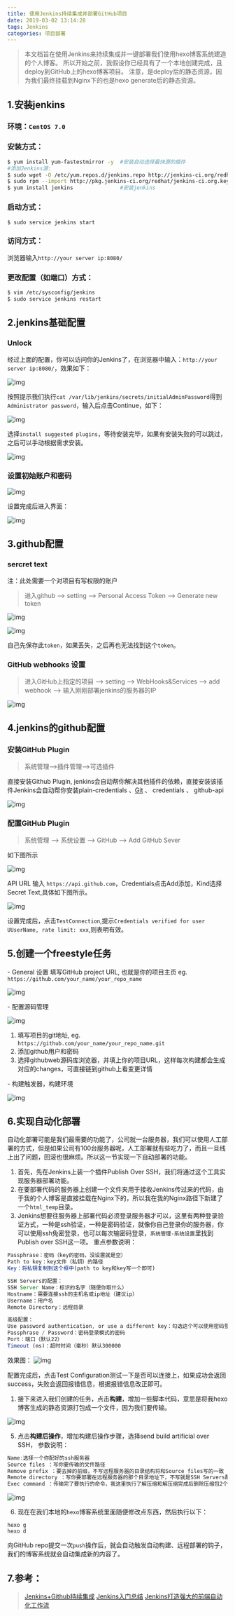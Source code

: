 ```yaml
---
title: 使用Jenkins持续集成并部署GitHub项目
date: 2019-03-02 13:14:28
tags: Jenkins
categories: 项目部署
---
```

> 本文档旨在使用Jenkins来持续集成并一键部署我们使用hexo博客系统建造的个人博客。
> 所以开始之前，我假设你已经具有了一个本地创建完成，且deploy到GitHub上的hexo博客项目。
> 注意，是deploy后的静态资源，因为我们最终挂载到Nginx下的也是hexo generate后的静态资源。

<!-- more -->

## 1.安装jenkins

### 环境：`CentOS 7.0`

### 安装方式：

```bash
$ yum install yum-fastestmirror -y  #安装自动选择最快源的插件
#添加Jenkins源:
$ sudo wget -O /etc/yum.repos.d/jenkins.repo http://jenkins-ci.org/redhat/jenkins.repo
$ sudo rpm --import http://pkg.jenkins-ci.org/redhat/jenkins-ci.org.key
$ yum install jenkins               #安装jenkins
```

### 启动方式：

`$ sudo service jenkins start`

### 访问方式：

浏览器输入`http://your server ip:8080/`

### 更改配置（如端口）方式：

```bash
$ vim /etc/sysconfig/jenkins
$ sudo service jenkins restart
```

## 2.jenkins基础配置

### Unlock

经过上面的配置，你可以访问你的Jenkins了，在浏览器中输入：`http://your server ip:8080/`，效果如下：

![img](https://cdn.jsdelivr.net/gh/rocwong-cn/assets/jenkins/1.png)

按照提示我们执行`cat /var/lib/jenkins/secrets/initialAdminPassword`得到`Administrator password`，输入后点击Continue，如下：

![img](https://cdn.jsdelivr.net/gh/rocwong-cn/assets/jenkins/2.png)

选择`install suggested plugins`，等待安装完毕，如果有安装失败的可以跳过，之后可以手动根据需求安装。

![img](https://cdn.jsdelivr.net/gh/rocwong-cn/assets/jenkins/3.png)

### 设置初始账户和密码

![img](https://cdn.jsdelivr.net/gh/rocwong-cn/assets/jenkins/4.png)

设置完成后进入界面：

![img](https://cdn.jsdelivr.net/gh/rocwong-cn/assets/jenkins/5.png)

## 3.github配置

### sercret text

注：此处需要一个对项目有写权限的账户

> 进入github --> setting --> Personal Access Token --> Generate new token

![img](https://cdn.jsdelivr.net/gh/rocwong-cn/assets/jenkins/6.png)

![img](https://cdn.jsdelivr.net/gh/rocwong-cn/assets/jenkins/7.png)

自己先保存此`token`，如果丢失，之后再也无法找到这个`token`。

### GitHub webhooks 设置

> 进入GitHub上指定的项目 --> setting --> WebHooks&Services --> add webhook --> 输入刚刚部署jenkins的服务器的IP

![img](https://cdn.jsdelivr.net/gh/rocwong-cn/assets/jenkins/8.png)

## 4.jenkins的github配置

### 安装GitHub Plugin

> 系统管理-->插件管理-->可选插件

直接安装Github Plugin, jenkins会自动帮你解决其他插件的依赖，直接安装该插件Jenkins会自动帮你安装plain-credentials 、[Git](http://lib.csdn.net/base/git) 、 credentials 、 github-api

![img](https://cdn.jsdelivr.net/gh/rocwong-cn/assets/jenkins/9.png)

### 配置GitHub Plugin

> 系统管理 --> 系统设置 --> GitHub --> Add GitHub Sever

如下图所示

![img](https://cdn.jsdelivr.net/gh/rocwong-cn/assets/jenkins/10.png)

API URL 输入 `https://api.github.com`，Credentials点击Add添加，Kind选择Secret Text,具体如下图所示。

![img](https://cdn.jsdelivr.net/gh/rocwong-cn/assets/jenkins/11.png)

设置完成后，点击`TestConnection`,提示`Credentials
 verified for user UUserName, rate limit: xxx`,则表明有效。

## 5.创建一个freestyle任务

\- General 设置
填写GitHub project URL, 也就是你的项目主页
eg. `https://github.com/your_name/your_repo_name`

![img](https://cdn.jsdelivr.net/gh/rocwong-cn/assets/jenkins/Jenkins-ghrepo-info.png)

\- 配置源码管理

![img](https://cdn.jsdelivr.net/gh/rocwong-cn/assets/jenkins/Jenkins-source-manage.png)

1. 填写项目的git地址, eg. `https://github.com/your_name/your_repo_name.git`
2. 添加github用户和密码
3. 选择githubweb源码库浏览器，并填上你的项目URL，这样每次构建都会生成对应的changes，可直接链到github上看变更详情

\- 构建触发器，构建环境

![img](https://cdn.jsdelivr.net/gh/rocwong-cn/assets/jenkins/12.png)

## 6.实现自动化部署

自动化部署可能是我们最需要的功能了，公司就一台服务器，我们可以使用人工部署的方式，但是如果公司有100台服务器呢，人工部署就有些吃力了，而且一旦线上出了问题，回滚也很麻烦。所以这一节实现一下自动部署的功能。

1. 首先，先在Jenkins上装一个插件Publish Over SSH，我们将通过这个工具实现服务器部署功能。
2. 在要部署代码的服务器上创建一个文件夹用于接收Jenkins传过来的代码，由于我的个人博客是直接挂载在Nginx下的，所以我在我的Nginx路径下新建了一个`html_temp`目录。
3. Jenkins想要往服务器上部署代码必须登录服务器才可以，这里有两种登录验证方式，一种是ssh验证，一种是密码验证，就像你自己登录你的服务器，你可以使用ssh免密登录，也可以每次输密码登录，`系统管理-系统设置`里找到Publish over SSH这一项。
重点参数说明：

```js
Passphrase：密码（key的密码，没设置就是空）
Path to key：key文件（私钥）的路径
Key：将私钥复制到这个框中(path to key和key写一个即可)

SSH Servers的配置：
SSH Server Name：标识的名字（随便你取什么）
Hostname：需要连接ssh的主机名或ip地址（建议ip）
Username：用户名
Remote Directory：远程目录

高级配置：
Use password authentication, or use a different key：勾选这个可以使用密码登录，不想配ssh的可以用这个先试试
Passphrase / Password：密码登录模式的密码
Port：端口（默认22）
Timeout (ms)：超时时间（毫秒）默认300000
```

效果图：
![img](https://cdn.jsdelivr.net/gh/rocwong-cn/assets/jenkins/Jenkins-overssh.png)

配置完成后，点击Test Configuration测试一下是否可以连接上，如果成功会返回success，失败会返回报错信息，根据报错信息改正即可。

1. 接下来进入我们创建的任务，点击**构建**，增加一些脚本代码，意思是将我hexo博客生成的静态资源打包成一个文件，因为我们要传输。

![img](https://cdn.jsdelivr.net/gh/rocwong-cn/assets/jenkins/Jenkins-building.png)

5. 点击**构建后操作**，增加构建后操作步骤，选择send build artificial over SSH， 参数说明：

``` js
Name:选择一个你配好的ssh服务器
Source files ：写你要传输的文件路径
Remove prefix ：要去掉的前缀，不写远程服务器的目录结构将和Source files写的一致
Remote directory ：写你要部署在远程服务器的那个目录地址下，不写就是SSH Servers配置里默认远程目录
Exec command ：传输完了要执行的命令，我这里执行了解压缩和解压缩完成后删除压缩包2个命令
```
![img](https://cdn.jsdelivr.net/gh/rocwong-cn/assets/jenkins/Jenkins-after-build.png)

6. 现在在我们本地的`hexo`博客系统里面随便修改点东西，然后执行以下：

``` shell
hexo g
hexo d
```
向GitHub repo提交一次`push`操作后，就会自动触发自动构建、远程部署的钩子，我们的博客系统就会自动集成新的内容了。


## 7.参考：

> [Jenkins+Github持续集成](http://www.jianshu.com/p/b2ed4d23a3a9)
> [Jenkins入门总结](http://www.cnblogs.com/itech/archive/2011/11/23/2260009.html)
> [Jenkins打造强大的前端自动化工作流](https://juejin.im/post/5ad1980e6fb9a028c42ea1be)